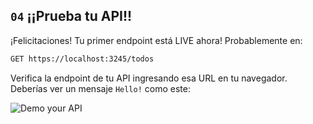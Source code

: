 ## `04` ¡¡Prueba tu API!!

¡Felicitaciones! Tu primer endpoint está LIVE ahora! Probablemente en:

```txt
GET https://localhost:3245/todos
```

Verifica la endpoint de tu API ingresando esa URL en tu navegador. Deberías ver un mensaje `Hello!` como este:

![Demo your API](https://github.com/breatheco-de/python-flask-api-tutorial/blob/master/.breathecode/assets/check-live.gif?raw=true)